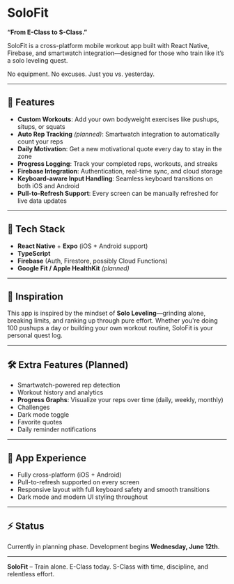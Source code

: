# SoloFit

**“From E-Class to S-Class.”**

SoloFit is a cross-platform mobile workout app built with React Native, Firebase, and smartwatch integration—designed for those who train like it’s a solo leveling quest.

No equipment. No excuses. Just you vs. yesterday.

---

## 🚀 Features

- **Custom Workouts**: Add your own bodyweight exercises like pushups, situps, or squats  
- **Auto Rep Tracking** *(planned)*: Smartwatch integration to automatically count your reps  
- **Daily Motivation**: Get a new motivational quote every day to stay in the zone  
- **Progress Logging**: Track your completed reps, workouts, and streaks  
- **Firebase Integration**: Authentication, real-time sync, and cloud storage  
- **Keyboard-aware Input Handling**: Seamless keyboard transitions on both iOS and Android  
- **Pull-to-Refresh Support**: Every screen can be manually refreshed for live data updates

---

## 📱 Tech Stack

- **React Native** + **Expo** (iOS + Android support)
- **TypeScript**
- **Firebase** (Auth, Firestore, possibly Cloud Functions)
- **Google Fit / Apple HealthKit** *(planned)*

---

## 🧠 Inspiration

This app is inspired by the mindset of **Solo Leveling**—grinding alone, breaking limits, and ranking up through pure effort. Whether you're doing 100 pushups a day or building your own workout routine, SoloFit is your personal quest log.

---

## 🛠️ Extra Features (Planned)

- Smartwatch-powered rep detection
- Workout history and analytics
- **Progress Graphs**: Visualize your reps over time (daily, weekly, monthly)
- Challenges
- Dark mode toggle
- Favorite quotes
- Daily reminder notifications

---

## 🧩 App Experience

- Fully cross-platform (iOS + Android)
- Pull-to-refresh supported on every screen
- Responsive layout with full keyboard safety and smooth transitions
- Dark mode and modern UI styling throughout

---

## ⚡ Status

Currently in planning phase. Development begins **Wednesday, June 12th**.

---

**SoloFit** – Train alone. E-Class today. S-Class with time, discipline, and relentless effort.
